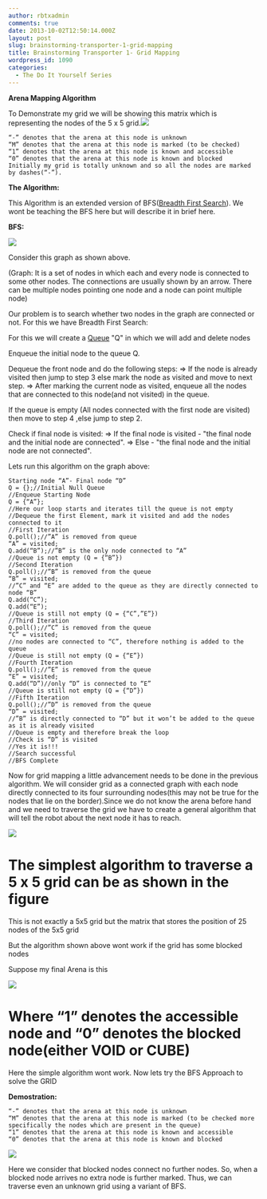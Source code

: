 ```yaml
---
author: rbtxadmin
comments: true
date: 2013-10-02T12:50:14.000Z
layout: post
slug: brainstorming-transporter-1-grid-mapping
title: Brainstorming Transporter 1- Grid Mapping
wordpress_id: 1090
categories:
  - The Do It Yourself Series
---
```


**Arena Mapping Algorithm**

To Demonstrate my grid we will be showing this matrix which is representing the nodes of the 5 x 5 grid.![](https://lh5.googleusercontent.com/6mtc58KKC64J7kDKRGrzu7q2wppI79Of-I_JXFaBXU9qf8TntrcGMoy7ovIhrYO7rM2kgx0OWZch1xJ4aowmAVQufoyuA3UpJgHLGqYsqLto3-60b3EmN0dH)

```
“-” denotes that the arena at this node is unknown
“M” denotes that the arena at this node is marked (to be checked)
“1” denotes that the arena at this node is known and accessible
“0” denotes that the arena at this node is known and blocked
Initially my grid is totally unknown and so all the nodes are marked by dashes(“-”).
```

**The Algorithm:**

This Algorithm is an extended version of BFS([Breadth First Search](http://en.wikipedia.org/wiki/Breadth-first_search)). We wont be teaching the BFS here but will describe it in brief here.

**BFS:**

![](https://lh5.googleusercontent.com/rOXLdv-ieckSUClrh4zSL8E4RVpRwpPAAe9GO1_BeQQ-0PeDQQTzsQNxplrgiubq9WZuAylH_S8VtsvZdYoJCJy1l3N32PEhaDv_bpwD1oI4PSIJQxZYhh0B)

Consider this graph as shown above.

(Graph: It is a set of nodes in which each and every node is connected to some other nodes. The connections are usually shown by an arrow. There can be multiple nodes pointing one node and a node can point multiple node)

Our problem is to search whether two nodes in the graph are connected or not. For this we have Breadth First Search:

For this we will create a [Queue](http://en.wikipedia.org/wiki/Queue_(abstract_data_type)) "Q" in which we will add and delete nodes

Enqueue the initial node to the queue Q.

Dequeue the front node and do the following steps: => If the node is already visited then jump to step 3 else mark the node as visited and move to next step. => After marking the current node as visited, enqueue all the nodes that are connected to this node(and not visited) in the queue.

If the queue is empty (All nodes connected with the first node are visited) then move to step 4 ,else jump to step 2.

Check if final node is visited: => If the final node is visited - "the final node and the initial node are connected". => Else - "the final node and the initial node are not connected".

Lets run this algorithm on the graph above:

```
Starting node “A”- Final node “D”
Q = {};//Initial Null Queue
//Enqueue Starting Node
Q = {“A”};
//Here our loop starts and iterates till the queue is not empty
//Dequeue the first Element, mark it visited and add the nodes connected to it
//First Iteration
Q.poll();//”A” is removed from queue
“A” = visited;
Q.add(“B”);//”B” is the only node connected to “A”
//Queue is not empty (Q = {“B”})
//Second Iteration
Q.poll();//”B” is removed from the queue
“B” = visited;
//”C” and “E” are added to the queue as they are directly connected to node “B”
Q.add(“C”);
Q.add(“E”);
//Queue is still not empty (Q = {“C”,”E”})
//Third Iteration
Q.poll();//”C” is removed from the queue
“C” = visited;
//no nodes are connected to “C”, therefore nothing is added to the queue
//Queue is still not empty (Q = {“E”})
//Fourth Iteration
Q.poll();//”E” is removed from the queue
“E” = visited;
Q.add(“D”)//only “D” is connected to “E”
//Queue is still not empty (Q = {“D”})
//Fifth Iteration
Q.poll();//”D” is removed from the queue
“D” = visited;
//”B” is directly connected to “D” but it won’t be added to the queue as it is already visited
//Queue is empty and therefore break the loop
//Check is “D” is visited
//Yes it is!!!
//Search successful
//BFS Complete
```

Now for grid mapping a little advancement needs to be done in the previous algorithm. We will consider grid as a connected graph with each node directly connected to its four surrounding nodes(this may not be true for the nodes that lie on the border).Since we do not know the arena before hand and we need to traverse the grid we have to create a general algorithm that will tell the robot about the next node it has to reach.

![](https://lh4.googleusercontent.com/swfqq7ynJTzc391c12r2EKjEoUqb7j0aSb90o-Y8kegGxLbkUJMYtXVOFHUlhxsO83Rq3H8e7WNwIM0efhhxGd9PD2Y6iGmIndY8jYMptyvZdRTVstiuSfGs)

# The simplest algorithm to traverse a 5 x 5 grid can be as shown in the figure
This is not exactly a 5x5 grid but the matrix that stores the position of 25 nodes of the 5x5 grid

But the algorithm shown above wont work if the grid has some blocked nodes

Suppose my final Arena is this

![](https://lh4.googleusercontent.com/Qld32bMI4W3Ze0YfJa7XQSGnxSPOWomNnuS7MrHeqLvj9dmVMfts7moD8FVpd8eT4XSQrsxzj5avEWJpoKm3qXHiegLQfrpQ04hmYGodA__NNE5DVFHJcFGF)

# Where “1” denotes the accessible node and “0” denotes the blocked node(either VOID or CUBE)
Here the simple algorithm wont work. Now lets try the BFS Approach to solve the GRID

**Demostration:**

```
“-” denotes that the arena at this node is unknown
“M” denotes that the arena at this node is marked (to be checked more specifically the nodes which are present in the queue)
“1” denotes that the arena at this node is known and accessible
“0” denotes that the arena at this node is known and blocked
```

![](https://lh3.googleusercontent.com/a-PE-DJuQMspbbnMbnLbLdG6BKuBftEd5Vmm_XcjW9jmXeTLJ7gkKoEzy7z63A76oY0nztwqgqxSZCRdDJ_ImTryMnbYt-xVw4a8W6hnN4WVjvCsMCYw_7BC)

Here we consider that blocked nodes connect no further nodes. So, when a blocked node arrives no extra node is further marked. Thus, we can traverse even an unknown grid using a variant of BFS.
